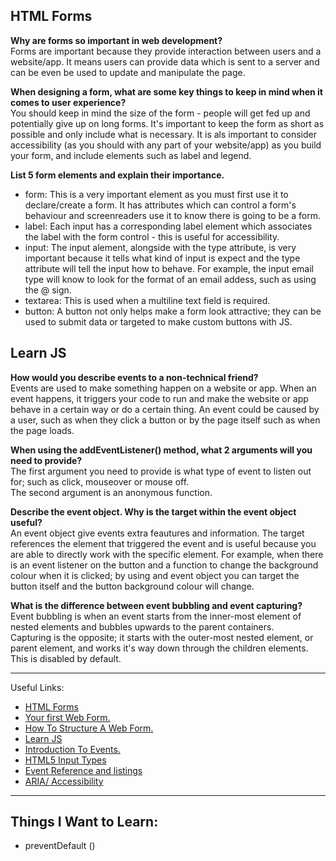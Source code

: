## HTML Forms

**Why are forms so important in web development?**  
Forms are important because they provide interaction between users and a website/app. It means users can provide data which is sent to a server and can be even be used to update and manipulate the page. 

**When designing a form, what are some key things to keep in mind when it comes to user experience?**  
You should keep in mind the size of the form - people will get fed up and potentially give up on long forms. It's important to keep the form as short as possible and only include what is necessary. It is als important to consider accessibility (as you should with any part of your website/app) as you build your form, and include elements such as label and legend.

**List 5 form elements and explain their importance.**  
- form: This is a very important element as you must first use it to declare/create a form. It has attributes which can control a form's behaviour and screenreaders use it to know there is going to be a form.
- label: Each input has a corresponding label element which associates the label with the form control - this is useful for accessibility.
- input: The input alement, alongside with the type attribute, is very important because it tells what kind of input is expect and the type attribute will tell the input how to behave. For example, the input email type will know to look for the format of an email addess, such as using the @ sign.
- textarea: This is used when a multiline text field is required.
- button: A button not only helps make a form look attractive; they can be used to submit data or targeted to make custom buttons with JS.

## Learn JS

**How would you describe events to a non-technical friend?**  
Events are used to make something happen on a website or app. When an event happens, it triggers your code to run and make the website or app behave in a certain way or do a certain thing. An event could be caused by a user, such as when they click a button or by the page itself such as when the page loads.

**When using the addEventListener() method, what 2 arguments will you need to provide?**  
The first argument you need to provide is what type of event to listen out for; such as click, mouseover or mouse off.  
The second argument is an anonymous function.

**Describe the event object. Why is the target within the event object useful?**  
An event object give events extra feautures and information. The target references the element that triggered the event and is useful because you are able to directly work with the specific element. For example, when there is an event listener on the button and a function to change the background colour when it is clicked; by using and event object you can target the button itself and the button background colour will change.

**What is the difference between event bubbling and event capturing?**  
Event bubbling is when an event starts from the inner-most element of nested elements and bubbles upwards to the parent containers.  
Capturing is the opposite; it starts with the outer-most nested element, or parent element, and works it's way down through the children elements. This is disabled by default.


---

Useful Links:
- [HTML Forms](https://developer.mozilla.org/en-US/docs/Learn/Forms)
- [Your first Web Form.](https://developer.mozilla.org/en-US/docs/Learn/Forms/Your_first_form)
- [How To Structure A Web Form.](https://developer.mozilla.org/en-US/docs/Learn/Forms/How_to_structure_a_web_form)
- [Learn JS](https://developer.mozilla.org/en-US/docs/Learn/JavaScript)
- [Introduction To Events.](https://developer.mozilla.org/en-US/docs/Learn/JavaScript/Building_blocks/Events)
- [HTML5 Input Types](https://developer.mozilla.org/en-US/docs/Learn/Forms/HTML5_input_types)
- [Event Reference and listings](https://developer.mozilla.org/en-US/docs/Web/Events)
- [ARIA/ Accessibility](https://developer.mozilla.org/en-US/docs/Web/Accessibility/ARIA)


---

## Things I Want to Learn:
- preventDefault () 
